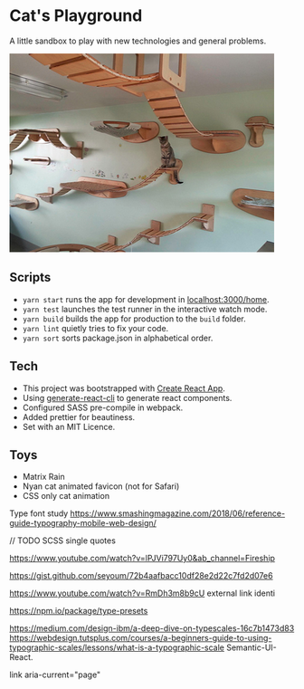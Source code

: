 # Cat's Playground

A little sandbox to play with new technologies and general problems.

![cat pic](./public/playground.jpg)

## Scripts

* `yarn start` runs the app for development in [localhost:3000/home](http://localhost:3000/home).
* `yarn test` launches the test runner in the interactive watch mode.
* `yarn build` builds the app for production to the `build` folder.
* `yarn lint` quietly tries to fix your code.
* `yarn sort` sorts package.json in alphabetical order.

## Tech

* This project was bootstrapped with [Create React App](https://github.com/facebook/create-react-app).
* Using [generate-react-cli](https://www.npmjs.com/package/generate-react-cli) to generate react components.
* Configured SASS pre-compile in webpack.
* Added prettier for beautiness.
* Set with an MIT Licence.

## Toys

* Matrix Rain
* Nyan cat animated favicon (not for Safari)
* CSS only cat animation

Type font study
<https://www.smashingmagazine.com/2018/06/reference-guide-typography-mobile-web-design/>

// TODO SCSS single quotes

<https://www.youtube.com/watch?v=lPJVi797Uy0&ab_channel=Fireship>

<https://gist.github.com/seyoum/72b4aafbacc10df28e2d22c7fd2d07e6>

<https://www.youtube.com/watch?v=RmDh3m8b9cU>
external link identi

<https://npm.io/package/type-presets>

<https://medium.com/design-ibm/a-deep-dive-on-typescales-16c7b1473d83>
<https://webdesign.tutsplus.com/courses/a-beginners-guide-to-using-typographic-scales/lessons/what-is-a-typographic-scale>
Semantic-UI-React.

link aria-current="page"
